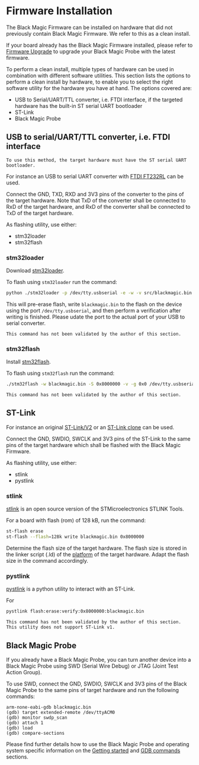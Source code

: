 # Firmware Installation

The Black Magic Firmware can be installed on hardware that did not previously contain Black Magic Firmware. We refer to this as a clean install.

If your board already has the Black Magic Firmware installed, please refer to [Firmware Upgrade](./firmware-upgrade.md) to upgrade your Black Magic Probe with the latest firmware.

To perform a clean install, multiple types of hardware can be used in combination with different software utilities. This section lists the options to perform a clean install by hardware, to enable you to select the right software utility for the hardware you have at hand. The options covered are:
- USB to Serial/UART/TTL converter, i.e. FTDI interface, if the targeted hardware has the built-in ST serial UART bootloader
- ST-Link
- Black Magic Probe

## USB to serial/UART/TTL converter, i.e. FTDI interface

```{note}
To use this method, the target hardware must have the ST serial UART bootloader.
```

For instance an USB to serial UART converter with [FTDI FT232RL](https://ftdichip.com/products/ft232rl/) can be used.

Connect the GND, TXD, RXD and 3V3 pins of the converter to the pins of the target hardware. Note that TxD of the converter shall be connected to RxD of the target hardware, and RxD of the converter shall be connected to TxD of the target hardware.

As flashing utility, use either:
- stm32loader
- stm32flash

### stm32loader

Download [stm32loader](https://github.com/jsnyder/stm32loader).

To flash using `stm32loader` run the command:

```bash
python ./stm32loader -p /dev/tty.usbserial -e -w -v src/blackmagic.bin
```

This will pre-erase flash, write `blackmagic.bin` to the flash on the device using the port `/dev/tty.usbserial`, and then perform a verification after writing is finished. Please udate the port to the actual port of your USB to serial converter.

<!-- 
FIXME: validate if this command works
-->

```{note}
This command has not been validated by the author of this section.
```

### stm32flash

Install [stm32flash](https://sourceforge.net/p/stm32flash/wiki/Home/).

To flash using `stm32flash` run the command:

```bash
./stm32flash -w blackmagic.bin -S 0x8000000 -v -g 0x0 /dev/tty.usbserial
```

<!-- 
FIXME: validate if this command works
-->

```{note}
This command has not been validated by the author of this section.
```

## ST-Link

For instance an original [ST-Link/V2](https://www.st.com/en/development-tools/st-link-v2.html) or an [ST-Link clone](https://stm32-base.org/boards/Debugger-STM32F101C8T6-STLINKV2) can be used.

Connect the GND, SWDIO, SWCLK and 3V3 pins of the ST-Link to the same pins of the target hardware which shall be flashed with the Black Magic Firmware.

As flashing utility, use either:
- stlink
- pystlink

### stlink

[stlink](https://github.com/stlink-org/stlink) is an open source version of the STMicroelectronics STLINK Tools.

For a board with flash (rom) of 128 kB, run the command:

```bash
st-flash erase
st-flash --flash=128k write blackmagic.bin 0x8000000
```

Determine the flash size of the target hardware. The flash size is stored in the linker script (.ld) of the [platform](https://github.com/blackmagic-debug/blackmagic/tree/main/src/platforms) of the target hardware. Adapt the flash size in the command accordingly.

### pystlink

[pystlink](https://github.com/pavelrevak/pystlink) is a python utility to interact with an ST-Link.

For 
```bash
pystlink flash:erase:verify:0x8000000:blackmagic.bin
```

<!-- 
FIXME: validate if this command works
-->

```{note}
This command has not been validated by the author of this section.
This utility does not support ST-Link v1.
```

## Black Magic Probe

If you already have a Black Magic Probe, you can turn another device into a Black Magic Probe using SWD (Serial Wire Debug) or JTAG (Joint Test Action Group).

To use SWD, connect the GND, SWDIO, SWCLK and 3V3 pins of the Black Magic Probe to the same pins of target hardware and run the following commands:

```
arm-none-eabi-gdb blackmagic.bin
(gdb) target extended-remote /dev/ttyACM0
(gdb) monitor swdp_scan
(gdb) attach 1
(gdb) load
(gdb) compare-sections
```

Please find further details how to use the Black Magic Probe and operating system specific information on the [Getting started](./getting-started.md) and [GDB commands](./usage/gdb-commands.md) sections.
